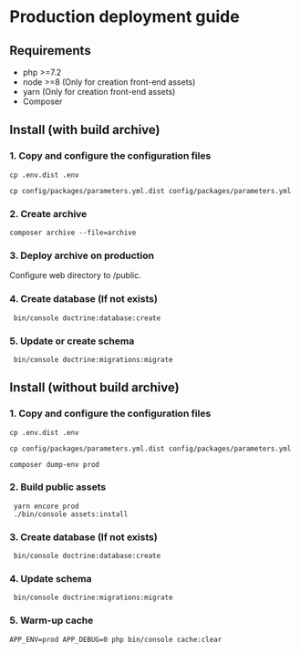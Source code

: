 Production deployment guide
=====================

Requirements
-------------------

- php >=7.2
- node >=8 (Only for creation front-end assets)
- yarn (Only for creation front-end assets)
- Composer

Install (with build archive)
-------------------

### 1. Copy and configure the configuration files
 
```cp .env.dist .env```

```cp config/packages/parameters.yml.dist config/packages/parameters.yml```

### 2. Create archive

```composer archive --file=archive```

### 3. Deploy archive on production

Configure web directory to /public.

### 4. Create database (If not exists)

```
 bin/console doctrine:database:create
```

### 5. Update or create schema 

```
 bin/console doctrine:migrations:migrate
```

Install (without build archive)
-------------------

### 1. Copy and configure the configuration files

```cp .env.dist .env```

```cp config/packages/parameters.yml.dist config/packages/parameters.yml```

```composer dump-env prod```

### 2. Build public assets

```
 yarn encore prod
 ./bin/console assets:install
```

### 3. Create database (If not exists)

```
 bin/console doctrine:database:create
```

### 4. Update schema 

```
 bin/console doctrine:migrations:migrate
```

### 5. Warm-up cache

```
APP_ENV=prod APP_DEBUG=0 php bin/console cache:clear
```

